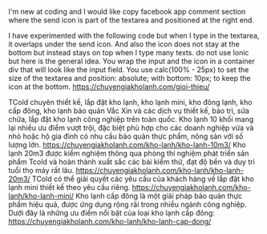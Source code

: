 I'm new at coding and I would like copy facebook app comment section where the send icon is part of the textarea and positioned at the right end.

I have experimented with the following code but when I type in the textarea, it overlaps under the send icon. And also the icon does not stay at the bottom but instead stays on top when I type many texts.
 do not use Ionic but here is the general idea. You wrap the input and the icon in a container div that will look like the input field. You use calc(100% - 25px) to set the size of the textarea and position: absolute; with bottom: 10px; to keep the icon at the bottom.
 https://chuyengiakholanh.com/gioi-thieu/
 
TCold chuyên thiết kế, lắp đặt kho lạnh, kho lạnh mini, kho đông lạnh, kho cấp đông, kho lạnh bảo quản Vắc Xin và các dịch vụ thiết kế, bảo trì, sửa chữa, lắp đặt kho lạnh công nghiệp trên toàn quốc.
Kho lạnh 10 khối mang lại nhiều ưu điểm vượt trội, đặc biệt phù hợp cho các doanh nghiệp vừa và nhỏ hoặc hộ gia đình có nhu cầu bảo quản thực phẩm, nông sản với số lượng lớn. https://chuyengiakholanh.com/kho-lanh/kho-lanh-10m3/
Kho lạnh 20m3 được kiểm nghiệm thông qua phòng thí nghiệm phát triển sản phẩm Tcold và hoàn thành xuất sắc các bài kiểm thử, đạt độ bền và duy trì tuổi thọ máy rất lâu. https://chuyengiakholanh.com/kho-lanh/kho-lanh-20m3/
TCold có thể giải quyết các yêu cầu của khách hàng về lắp đặt kho lạnh mini thiết kế theo yêu cầu riêng. https://chuyengiakholanh.com/kho-lanh/kho-lanh-mini/
Kho lạnh cấp đông là một giải pháp bảo quản thực phẩm hiệu quả, được ứng dụng rộng rãi trong nhiều ngành công nghiệp. Dưới đây là những ưu điểm nổi bật của loại kho lạnh cấp đông: https://chuyengiakholanh.com/kho-lanh/kho-lanh-cap-dong/
